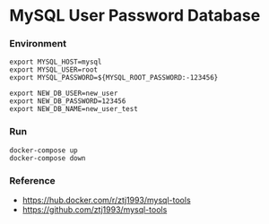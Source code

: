 # MySQL User Password Database

### Environment
````
export MYSQL_HOST=mysql
export MYSQL_USER=root
export MYSQL_PASSWORD=${MYSQL_ROOT_PASSWORD:-123456}

export NEW_DB_USER=new_user
export NEW_DB_PASSWORD=123456
export NEW_DB_NAME=new_user_test
````

### Run
```
docker-compose up
docker-compose down
```

### Reference
- https://hub.docker.com/r/ztj1993/mysql-tools
- https://github.com/ztj1993/mysql-tools
